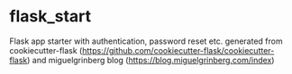 # flask_start

Flask app starter with authentication, password reset etc. generated from cookiecutter-flask (https://github.com/cookiecutter-flask/cookiecutter-flask) and  miguelgrinberg blog (https://blog.miguelgrinberg.com/index)
